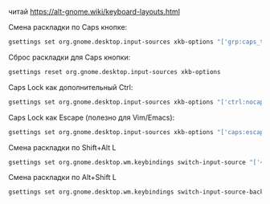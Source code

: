 читай https://alt-gnome.wiki/keyboard-layouts.html

Смена раскладки по Caps кнопке:
```bash
gsettings set org.gnome.desktop.input-sources xkb-options "['grp:caps_toggle']"
```

Сброс раскладки для Caps кнопки:
```bash
gsettings reset org.gnome.desktop.input-sources xkb-options
```

Caps Lock как дополнительный Ctrl:
```bash
gsettings set org.gnome.desktop.input-sources xkb-options "['ctrl:nocaps']"
```


Caps Lock как Escape (полезно для Vim/Emacs):
```bash
gsettings set org.gnome.desktop.input-sources xkb-options "['caps:escape']"
```


Смена раскладки по  Shift+Alt L
```bash
gsettings set org.gnome.desktop.wm.keybindings switch-input-source "['<Shift>Alt_L']"
```

Смена раскладки по  Alt+Shift L
```bash
gsettings set org.gnome.desktop.wm.keybindings switch-input-source-backward "['<Alt>Shift_L']"
```
